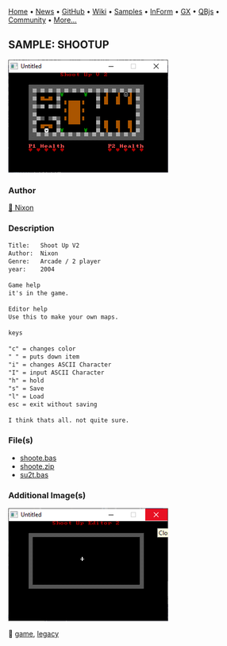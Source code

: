[Home](https://qb64.com) • [News](../../news.md) • [GitHub](https://github.com/QB64Official/qb64) • [Wiki](https://github.com/QB64Official/qb64/wiki) • [Samples](../../samples.md) • [InForm](../../inform.md) • [GX](../../gx.md) • [QBjs](../../qbjs.md) • [Community](../../community.md) • [More...](../../more.md)

## SAMPLE: SHOOTUP

![ss1.png](img/ss1.png)

### Author

[🐝 Nixon](../nixon.md) 

### Description

```text
Title:   Shoot Up V2
Author:  Nixon
Genre:   Arcade / 2 player
year:    2004

Game help
it's in the game.

Editor help
Use this to make your own maps.

keys

"c" = changes color
" " = puts down item
"i" = changes ASCII Character
"I" = input ASCII Character
"h" = hold
"s" = Save
"l" = Load
esc = exit without saving

I think thats all. not quite sure.
```

### File(s)

* [shoote.bas](src/shoote.bas)
* [shoote.zip](src/shoote.zip)
* [su2t.bas](src/su2t.bas)

### Additional Image(s)

![ss2.png](img/ss2.png)

🔗 [game](../game.md), [legacy](../legacy.md)
